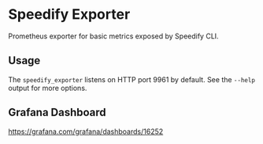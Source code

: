 # Speedify Exporter
Prometheus exporter for basic metrics exposed by Speedify CLI.
## Usage
The `speedify_exporter` listens on HTTP port 9961 by default. See the `--help` output for more options.
## Grafana Dashboard
https://grafana.com/grafana/dashboards/16252
